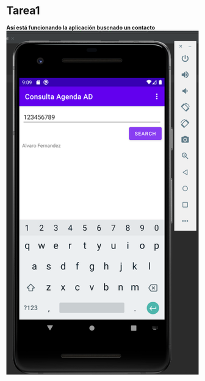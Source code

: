 # Tarea1
<b>Así está funcionando la aplicación buscnado un contacto</b>
![Una aplicación bien chula](AppFuncionando.png)
